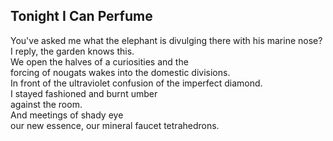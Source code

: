 Tonight I Can Perfume
---------------------
You've asked me what the elephant is divulging there with his marine nose?  
I reply, the garden knows this.  
We open the halves of a curiosities and the  
forcing of nougats wakes into the domestic divisions.  
In front of the ultraviolet confusion of the imperfect diamond.  
I stayed fashioned and burnt umber  
against the room.  
And meetings of shady eye  
our new essence, our mineral faucet tetrahedrons.  
